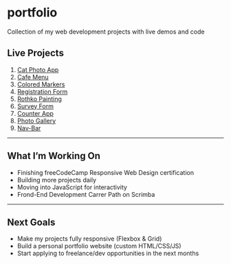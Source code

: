 # portfolio
Collection of my web development projects with live demos and code
##  Live Projects

1.  [Cat Photo App](https://vladimirovatsvetelina49-cpu.github.io/cat-photo-app/)  
2.  [Cafe Menu](https://vladimirovatsvetelina49-cpu.github.io/cafe-menu/)  
3. [Colored Markers](https://vladimirovatsvetelina49-cpu.github.io/colored-markers/)  
4. [Registration Form](https://vladimirovatsvetelina49-cpu.github.io/registration-form/)
5. [Rothko Painting](https://vladimirovatsvetelina49-cpu.github.io/rothko-painting/)
6. [Survey Form](https://vladimirovatsvetelina49-cpu.github.io/survey-form/)
7. [Counter App](https://vladimirovatsvetelina49-cpu.github.io/counter-app/)
8. [Photo Gallery](https://vladimirovatsvetelina49-cpu.github.io/photo-gallery/)
9. [Nav-Bar](https://vladimirovatsvetelina49-cpu.github.io/nav-bar/)  

---

##  What I’m Working On
- Finishing freeCodeCamp Responsive Web Design certification  
- Building more projects daily  
- Moving into JavaScript for interactivity
- Frond-End Development Carrer Path on Scrimba

---

##  Next Goals
- Make my projects fully responsive (Flexbox & Grid)  
- Build a personal portfolio website (custom HTML/CSS/JS)  
- Start applying to freelance/dev opportunities in the next months
